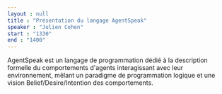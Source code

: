 ```yaml
---
layout : null
title : "Présentation du langage AgentSpeak"
speaker : "Julien Cohen"
start : "1330"
end : "1400"
---
```


AgentSpeak est un langage de programmation dédié à la description formelle du comportements d'agents interagissant avec leur environnement, mêlant un paradigme de programmation logique et une vision Belief/Desire/Intention des comportements.